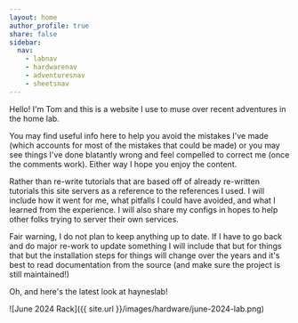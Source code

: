 ```yaml
---
layout: home
author_profile: true
share: false
sidebar:
  nav: 
    - labnav
    - hardwarenav
    - adventuresnav
    - sheetsnav
---
```


Hello! I'm Tom and this is a website I use to muse over recent adventures in the home lab.

You may find useful info here to help you avoid the mistakes I've made (which accounts for most of the mistakes that could be made) or you may see things I've done blatantly wrong and feel compelled to correct me (once the comments work). Either way I hope you enjoy the content.

Rather than re-write tutorials that are based off of already re-written tutorials this site servers as a reference to the references I used. I will include how it went for me, what pitfalls I could have avoided, and what I learned from the experience. I will also share my configs in hopes to help other folks trying to server their own services.

Fair warning, I do not plan to keep anything up to date. If I have to go back and do major re-work to update something I will include that but for things that but the installation steps for things will change over the years and it's best to read documentation from the source (and make sure the project is still maintained!)

Oh, and here's the latest look at hayneslab!

![June 2024 Rack]({{ site.url }}/images/hardware/june-2024-lab.png)